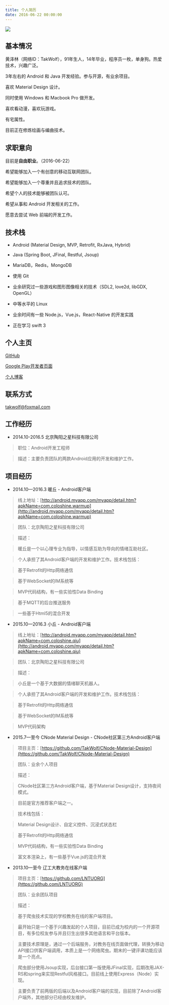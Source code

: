 ```yaml
---
title: 个人简历
date: 2016-06-22 00:00:00
---
```

![](/img/avatar_real.png)

## 基本情况 ##

黄泽林（网络ID：TakWolf），91年生人，14年毕业，程序员一枚，单身狗。热爱技术，兴趣广泛。

3年左右的 Android 和 Java 开发经验。参与开源，有业余项目。

喜欢 Material Design 设计。

同时使用 Windows 和 Macbook Pro 做开发。

喜欢看动漫，喜欢玩游戏。

有宅属性。

目前正在修炼绘画与编曲技术。

## 求职意向 ##

目前是**自由职业**。（2016-06-22）

希望能够加入一个有创意的移动互联网团队。

希望能够加入一个尊重并且追求技术的团队。

希望个人的技术能够被团队认可。

希望从事和 Android 开发相关的工作。

愿意去尝试 Web 前端的开发工作。

## 技术栈 ##

- Android (Material Design, MVP, Retrofit, RxJava, Hybrid)

- Java (Spring Boot, JFinal, Restful, Jsoup)

- MariaDB，Redis，MongoDB

- 使用 Git

- 业余研究过一些游戏和图形图像相关的技术（SDL2, love2d, libGDX, OpenGL）

- 中等水平的 Linux

- 业余时间有一些 Node.js，Vue.js，React-Native 的开发实践

- 正在学习 swift 3

## 个人主页 ##

[GitHub](https://github.com/TakWolf)

[Google Play开发者页面](https://play.google.com/store/apps/dev?id=8404221645429241118)

[个人博客](http://blog.takwolf.com)

## 联系方式 ##

[takwolf@foxmail.com](mailto:takwolf@foxmail.com)

## 工作经历 ##

- 2014.10-2016.5 北京陶阳之星科技有限公司

> 职位：Android开发工程师

> 描述：主要负责团队的两款Android应用的开发和维护工作。

## 项目经历 ##

- 2014.10—2016.3 暖丘 - Android客户端

> 线上地址：[http://android.myapp.com/myapp/detail.htm?apkName=com.coloshine.warmup](http://android.myapp.com/myapp/detail.htm?apkName=com.coloshine.warmup)

> 团队：北京陶阳之星科技有限公司

> 描述：

> 暖丘是一个以心理专业为指导，以情感互助为导向的情绪互助社区。

> 个人承担了其Android客户端的开发和维护工作。技术栈包括：

> 基于Retrofit的Http网络通信

> 基于WebSocket的IM系统等

> MVP代码结构，有一些实验性Data Binding

> 基于MQTT的后台推送服务

> 一些基于Html5的混合开发

- 2015.10—2016.3 小丘 - Android客户端

> 线上地址：[http://android.myapp.com/myapp/detail.htm?apkName=com.coloshine.qiu](http://android.myapp.com/myapp/detail.htm?apkName=com.coloshine.qiu)

> 团队：北京陶阳之星科技有限公司

> 描述：

> 小丘是一个基于大数据的情绪聊天机器人。

> 个人承担了其Android客户端的开发和维护工作。技术栈包括：

> 基于Retrofit的Http网络通信

> 基于WebSocket的IM系统等

> MVP代码架构

- 2015.7—至今 CNode Material Design - CNode社区第三方Android客户端

> 项目主页：[https://github.com/TakWolf/CNode-Material-Design](https://github.com/TakWolf/CNode-Material-Design)

> 团队：业余个人项目

> 描述：

> CNode社区第三方Android客户端，基于Material Design设计，支持夜间模式。

> 目前是官方推荐客户端之一。

> 技术栈包括：

> Material Design设计、自定义控件、沉浸式状态栏

> 基于Retrofit的Http网络通信

> MVP代码结构，有一些实验性Data Binding

> 富文本渲染上，有一些基于Vue.js的混合开发

- 2013.10—至今 辽工大教务在线客户端

> 项目主页：[https://github.com/LNTUORG](https://github.com/LNTUORG)

> 团队：业余团队项目

> 描述：

> 基于爬虫技术实现的学校教务在线的客户端项目。

> 最开始只是一个基于兴趣发起的个人项目，目前已成为校内的一个开源项目，有多位校友参与并且衍生出很多其他语言和平台版本。

> 主要技术原理是，通过一个后端服务，对教务在线页面做代理，转换为移动API接口供客户端调用，本质上是一个网络爬虫。期末的一键评课功能应该是一个亮点。

> 爬虫部分使用Jsoup实现，后台接口第一版使用JFinal实现，后期改用JAX-RS和spring来实现Restful风格接口。目前线上使用Express（Node）实现。

> 主要负责了前两版的后端以及Android客户端的实现，目前除了Android客户端外，其他部分已经由校友维护。
